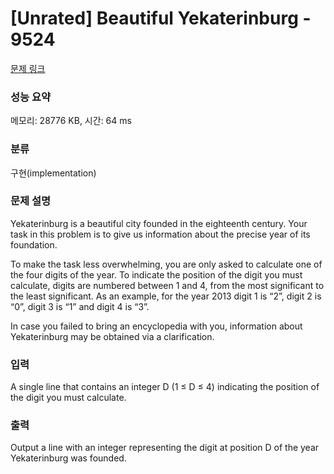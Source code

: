 # [Unrated] Beautiful Yekaterinburg - 9524 

[문제 링크](https://www.acmicpc.net/problem/9524) 

### 성능 요약

메모리: 28776 KB, 시간: 64 ms

### 분류

구현(implementation)

### 문제 설명

<p>Yekaterinburg is a beautiful city founded in the eighteenth century. Your task in this problem is to give us information about the precise year of its foundation.</p>

<p>To make the task less overwhelming, you are only asked to calculate one of the four digits of the year. To indicate the position of the digit you must calculate, digits are numbered between 1 and 4, from the most significant to the least significant. As an example, for the year 2013 digit 1 is “2”, digit 2 is “0”, digit 3 is “1” and digit 4 is “3”.</p>

<p>In case you failed to bring an encyclopedia with you, information about Yekaterinburg may be obtained via a clarification.</p>

### 입력 

 <p>A single line that contains an integer D (1 ≤ D ≤ 4) indicating the position of the digit you must calculate.</p>

### 출력 

 <p>Output a line with an integer representing the digit at position D of the year Yekaterinburg was founded.</p>

